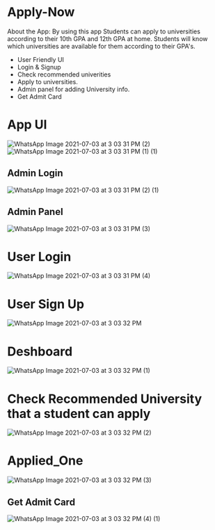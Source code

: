 # Apply-Now
About the App: 
By using this app Students can apply to universities according to their 10th GPA and 12th GPA at home. Students will know which universities are available for them according to their GPA's.
- User Friendly UI
- Login &amp; Signup
- Check recommended univerities 
- Apply to universities. 
- Admin panel for adding University info.
- Get Admit Card
# App UI

![WhatsApp Image 2021-07-03 at 3 03 31 PM (2)](https://user-images.githubusercontent.com/81440732/124349335-4dee9180-dc10-11eb-8735-a9ed3a1e0fbe.png)
![WhatsApp Image 2021-07-03 at 3 03 31 PM (1) (1)](https://user-images.githubusercontent.com/81440732/124349361-7bd3d600-dc10-11eb-82e3-ccca8de5d0bc.png)

## Admin Login

![WhatsApp Image 2021-07-03 at 3 03 31 PM (2) (1)](https://user-images.githubusercontent.com/81440732/124349409-a4f46680-dc10-11eb-8688-e0eb59e44a5c.png)

## Admin Panel
![WhatsApp Image 2021-07-03 at 3 03 31 PM (3)](https://user-images.githubusercontent.com/81440732/124349452-de2cd680-dc10-11eb-8113-af24ba147f81.png)

# User Login
![WhatsApp Image 2021-07-03 at 3 03 31 PM (4)](https://user-images.githubusercontent.com/81440732/124349469-f866b480-dc10-11eb-9b25-57ed754641e8.png)

# User Sign Up
![WhatsApp Image 2021-07-03 at 3 03 32 PM](https://user-images.githubusercontent.com/81440732/124349488-116f6580-dc11-11eb-8ed2-efea476619d1.png)

# Deshboard
![WhatsApp Image 2021-07-03 at 3 03 32 PM (1)](https://user-images.githubusercontent.com/81440732/124349516-37950580-dc11-11eb-953f-d5b1df835ad6.png)

# Check Recommended University that a student can apply
![WhatsApp Image 2021-07-03 at 3 03 32 PM (2)](https://user-images.githubusercontent.com/81440732/124349565-7aef7400-dc11-11eb-983c-f83174a38afb.png)


# Applied_One
![WhatsApp Image 2021-07-03 at 3 03 32 PM (3)](https://user-images.githubusercontent.com/81440732/124349594-9bb7c980-dc11-11eb-85a8-9528e7fce180.png)

## Get Admit Card
![WhatsApp Image 2021-07-03 at 3 03 32 PM (4) (1)](https://user-images.githubusercontent.com/81440732/124349627-dd487480-dc11-11eb-93cd-fe06d42e1877.png)









